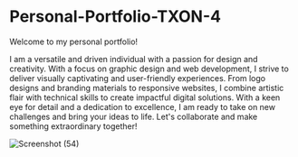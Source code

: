 # Personal-Portfolio-TXON-4
Welcome to my personal portfolio!

I am a versatile and driven individual with a passion for design and creativity. With a focus on graphic design and web development, I strive to deliver visually captivating and user-friendly experiences. From logo designs and branding materials to responsive websites, I combine artistic flair with technical skills to create impactful digital solutions. With a keen eye for detail and a dedication to excellence, I am ready to take on new challenges and bring your ideas to life. Let's collaborate and make something extraordinary together!

![Screenshot (54)](https://github.com/i-Abhisek/Personal-Portfolio-TXON-4/assets/118070408/e37b04e5-31d9-4861-b743-517075fb478e)
